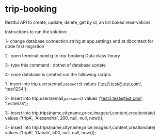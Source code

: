 # trip-booking
Restful API to create, update, delete, get by id, an list boked reservations

Instructions to run the solution:

1- change database connection string at app.settings and at dbcontext for code first migration

2- open terminal pointig to trip-booking.Data class library

3- type this command : dotnet ef database update

4- once database is created run the following scripts
   
   1- insert into trip.users(email,`password`) values ('test1.test@test.com', 'test1234');
   
   2- insert into trip.users(email,`password`) values ('test2.test@test.com', 'test5678');
   
   3- insert into trip.trips(name,cityname,price,imageurl,content,creationdate) values ('tripA', 'Alexandria', 200, null, null, now());
   
   4- insert into trip.trips(name,cityname,price,imageurl,content,creationdate) values ('tripB', 'Dahab', 500, null, null, now());

